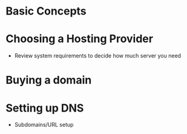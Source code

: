 # Basic Concepts

# Choosing a Hosting Provider
  * Review system requirements to decide how much server you need
# Buying a domain
# Setting up DNS
  * Subdomains/URL setup
